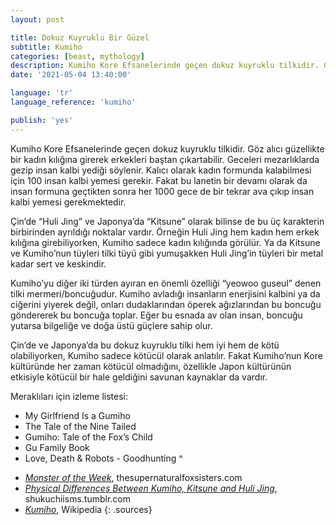 ```yaml
---
layout: post

title: Dokuz Kuyruklu Bir Güzel
subtitle: Kumiho
categories: [beast, mythology]
description: Kumiho Kore Efsanelerinde geçen dokuz kuyruklu tilkidir. Göz alıcı güzellikte bir kadın kılığına girerek erkekleri baştan çıkartabilir. Geceleri mezarlıklarda gezip insan kalbi yediği söylenir. 
date: '2021-05-04 13:40:00'

language: 'tr'
language_reference: 'kumiho'

publish: 'yes'
---
```


Kumiho Kore Efsanelerinde geçen dokuz kuyruklu tilkidir. Göz alıcı güzellikte bir kadın kılığına girerek erkekleri baştan çıkartabilir. Geceleri mezarlıklarda gezip insan kalbi yediği söylenir.  Kalıcı olarak kadın formunda kalabilmesi için 100 insan kalbi yemesi gerekir. Fakat bu lanetin bir devamı olarak da insan formuna geçtikten sonra her 1000 gece de bir tekrar ava çıkıp insan kalbi yemesi gerekmektedir.

Çin’de “Huli Jing” ve Japonya’da “Kitsune” olarak bilinse de bu üç karakterin birbirinden ayrıldığı noktalar vardır. Örneğin Huli Jing hem kadın hem erkek kılığına girebiliyorken, Kumiho sadece kadın kılığında görülür. Ya da Kitsune ve Kumiho’nun tüyleri tilki tüyü gibi yumuşakken Huli Jing’in tüyleri bir metal kadar sert ve keskindir.

Kumiho’yu diğer iki türden ayıran en önemli özelliği “yeowoo guseul” denen tilki mermeri/boncuğudur. Kumiho avladığı insanların enerjisini kalbini ya da ciğerini yiyerek değil, onları dudaklarından öperek ağızlarından bu boncuğu göndererek bu boncuğa toplar. Eğer bu esnada av olan insan, boncuğu yutarsa bilgeliğe ve doğa üstü güçlere sahip olur.

Çin’de ve Japonya’da bu dokuz kuyruklu tilki hem iyi hem de kötü olabiliyorken, Kumiho sadece kötücül olarak anlatılır. Fakat Kumiho’nun Kore kültüründe her zaman kötücül olmadığını, özellikle Japon kültürünün etkisiyle kötücül bir hale geldiğini savunan kaynaklar da vardır.

Meraklıları için izleme listesi:

* My Girlfriend Is a Gumiho
* The Tale of the Nine Tailed
* Gumiho: Tale of the Fox’s Child
* Gu Family Book
* Love, Death & Robots - Goodhunting
^

+ *[Monster of the Week](https://thesupernaturalfoxsisters.com/2015/06/03/monster-of-the-week-kumiho/)*, thesupernaturalfoxsisters.com
+ *[Physical Differences Between Kumiho, Kitsune and Huli Jing](https://shukuchiisms.tumblr.com/post/143483882032/physical-differences-and-biological-between)*, shukuchiisms.tumblr.com
+ *[Kumiho](https://en.wikipedia.org/wiki/Kumiho)*, Wikipedia
{: .sources}
